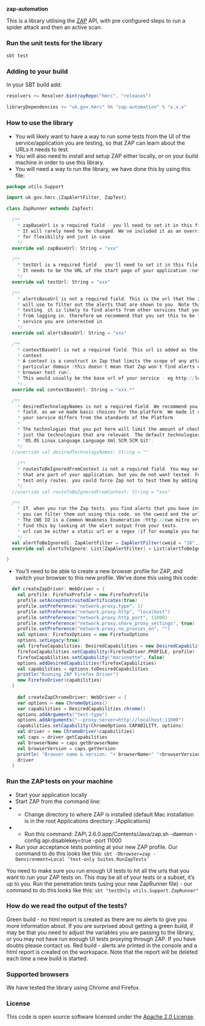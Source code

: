 **zap-automation**


This is a library utilising the [ZAP](https://www.owasp.org/index.php/OWASP_Zed_Attack_Proxy_Project) API, 
with pre configured steps to run a spider attack and then an active scan.


### Run the unit tests for the library
```scala
sbt test
```

### Adding to your build

In your SBT build add:

```scala
resolvers += Resolver.bintrayRepo("hmrc", "releases")

libraryDependencies += "uk.gov.hmrc" %% "zap-automation" % "x.x.x"
```

### How to use the library

* You will likely want to have a way to run some tests from the UI of the service/application you are testing, so that ZAP can learn about the URLs it needs to test.
* You will also need to install and setup ZAP either locally, or on your build machine in order to use this library.
* You will need a way to run the library, we have done this by using this file:

```scala
package utils.Support

import uk.gov.hmrc.{ZapAlertFilter, ZapTest}

class ZapRunner extends ZapTest{

  /**
    * zapBaseUrl is a required field - you'll need to set it in this file, for your project to compile.
    * It will rarely need to be changed. We've included it as an overridable field
    * for flexibility and just in case.
    */
  override val zapBaseUrl: String = "xxx"

  /**
    * testUrl is a required field - you'll need to set it in this file, for your project to compile.
    * It needs to be the URL of the start page of your application (not just localhost:port).
    */
  override val testUrl: String = "xxx"

  /**
    * alertsBaseUrl is not a required field. This is the url that the zap-automation library
    * will use to filter out the alerts that are shown to you. Note that while Zap is doing
    * testing, it is likely to find alerts from other services that you don't own - for example
    * from logging in, therefore we recommend that you set this to be the base url for the
    * service you are interested in.
    */
  override val alertsBaseUrl: String = "xxx"

  /**
    * contextBaseUrl is not a required field. This url is added as the base url to your
    * context.
    * A context is a construct in Zap that limits the scope of any attacks run to a
    * particular domain (this doesn't mean that Zap won't find alerts on other services during the
    * browser test run).
    * This would usually be the base url of your service - eg http://localhost:xxxx.*
    */
  override val contextBaseUrl: String = "xxx.*"

  /**
    * desiredTechnologyNames is not a required field. We recommend you don't change this
    * field, as we've made basic choices for the platform. We made it overridable just in case
    * your service differs from the standards of the Platform.
    *
    * The technologies that you put here will limit the amount of checks that ZAP will do to
    * just the technologies that are relevant. The default technologies are set to
    * "OS,OS.Linux,Language,Language.Xml,SCM,SCM.Git".
    */
  //override val desiredTechnologyNames: String = ""
  
    /**
    * routesToBeIgnoredFromContext is not a required field. You may set this if you have any routes
    * that are part of your application, but you do not want tested. For example, if you had any
    * test-only routes, you could force Zap not to test them by adding them in here as a regex.
    */
  //override val routeToBeIgnoredFromContext: String = "xxx"

  /**
    * If, when you run the Zap tests, you find alerts that you have investigated and don't see as a problem
    * you can filter them out using this code, on the cweid and the url that the alert was found on.
    * The CWE ID is a Common Weakness Enumeration (http://cwe.mitre.org/data/index.html), you can
    * find this by looking at the alert output from your tests.
    * url can be either a static url or a regex (if for example you have an randomly generated id within your url)
    */
  val alertToBeIgnored1: ZapAlertFilter = ZapAlertFilter(cweid = "16", url = "xxx")
  override val alertsToIgnore: List[ZapAlertFilter] = List(alertToBeIgnored1)

}
```

* You’ll need to be able to create a new browser profile for ZAP, and switch your browser to this new profile. We’ve done this using this code:

```scala
  def createZapDriver: WebDriver = {
    val profile: FirefoxProfile = new FirefoxProfile
    profile.setAcceptUntrustedCertificates(true)
    profile.setPreference("network.proxy.type", 1)
    profile.setPreference("network.proxy.http", "localhost")
    profile.setPreference("network.proxy.http_port", 11000)
    profile.setPreference("network.proxy.share_proxy_settings", true)
    profile.setPreference("network.proxy.no_proxies_on", "")
    val options: FirefoxOptions = new FirefoxOptions
    options.setLegacy(true)
    val firefoxCapabilities: DesiredCapabilities = new DesiredCapabilities()
    firefoxCapabilities.setCapability(FirefoxDriver.PROFILE, profile)
    firefoxCapabilities.setCapability("marionette", false)
    options.addDesiredCapabilities(firefoxCapabilities)
    val capabilities = options.toDesiredCapabilities
    println("Running ZAP Firefox Driver")
    new FirefoxDriver(capabilities)
  }
  
    def createZapChromeDriver: WebDriver = {
    var options = new ChromeOptions()
    var capabilities = DesiredCapabilities.chrome()
    options.addArguments("test-type")
    options.addArguments("--proxy-server=http://localhost:11000")
    capabilities.setCapability(ChromeOptions.CAPABILITY, options)
    val driver = new ChromeDriver(capabilities)
    val caps = driver.getCapabilities
    val browserName = caps.getBrowserName
    val browserVersion = caps.getVersion
    println( "Browser name & version: "+ browserName+" "+browserVersion)
    driver
  }
```


### Run the ZAP tests on your machine

* Start your application locally
* Start ZAP from the command line:
* * Change directory to where ZAP is installed (default Mac installation is in the root Applications directory: /Applications)
* * Run this command: ZAP\ 2.6.0.app/Contents/Java/zap.sh -daemon -config api.disablekey=true -port 11000
* Run your acceptance tests pointing at your new ZAP profile. Our command to do this looks like this:
```sbt -Dbrowser=zap -Denvironment=Local ‘test-only Suites.RunZapTests’```


You need to make sure you run enough UI tests to hit all the urls that you want to run your ZAP tests on. This may be all of your tests or a subset, it’s up to you.
Run the penetration tests (using your new ZapRunner file) - our command to do this looks like this:
```sbt "testOnly utils.Support.ZapRunner"```

### How do we read the output of the tests?
Green build - no html report is created as there are no alerts to give you more information about. If you are surprised about getting a green build, if may be that you need to adjust the variables you are passing to the library, or you may not have run enough UI tests proxying through ZAP. If you have doubts please contact us. 
Red build - alerts are printed in the console and a html report is created on the workspace. Note that the report will be deleted each time a new build is started.


### Supported browsers
We have tested the library using Chrome and Firefox.


### License

This code is open source software licensed under the [Apache 2.0 License]("http://www.apache.org/licenses/LICENSE-2.0.html").
    